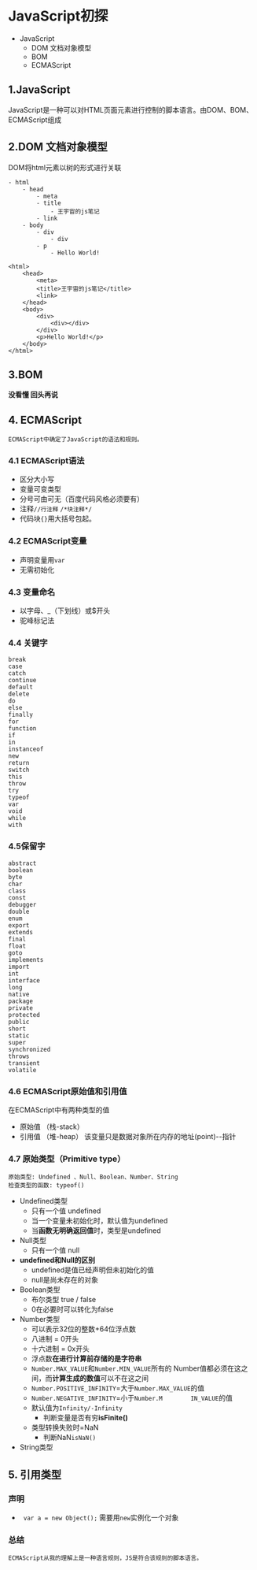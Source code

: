 # JavaScript初探

- JavaScript
    - DOM 文档对象模型
    - BOM
    - ECMAScript

## 1.JavaScript

 JavaScript是一种可以对HTML页面元素进行控制的脚本语言。由DOM、BOM、ECMAScript组成

## 2.DOM 文档对象模型

DOM将html元素以树的形式进行关联

    - html
        - head
            - meta
            - title
                - 王宇宙的js笔记
            - link
        - body
            - div
                - div
            - p
                - Hello World!
```
<html>
    <head>
        <meta>
        <title>王宇宙的js笔记</title>
        <link>
    </head>
    <body>
        <div>
            <div></div>
        </div>
        <p>Hello World!</p>
    </body>
</html>
```

## 3.BOM

**没看懂 回头再说**
            
## 4. ECMAScript
    ECMAScript中确定了JavaScript的语法和规则。

### 4.1 ECMAScript语法

- 区分大小写
- 变量可变类型
- 分号可由可无（百度代码风格必须要有）
- 注释```//行注释``` ```/*块注释*/```
- 代码块```{}```用大括号包起。

### 4.2 ECMAScript变量
- 声明变量用```var```
- 无需初始化

### 4.3 变量命名
- 以字母、_（下划线）或$开头
- 驼峰标记法

### 4.4 关键字
    break
    case
    catch
    continue
    default
    delete
    do
    else
    finally
    for
    function
    if
    in
    instanceof
    new
    return
    switch
    this
    throw
    try
    typeof
    var
    void
    while
    with
### 4.5保留字
    abstract
    boolean
    byte
    char
    class
    const
    debugger
    double
    enum
    export
    extends
    final
    float
    goto
    implements
    import
    int
    interface
    long
    native
    package
    private
    protected
    public
    short
    static
    super
    synchronized
    throws
    transient
    volatile
### 4.6 ECMAScript原始值和引用值

在ECMAScript中有两种类型的值
- 原始值 （栈-stack）
- 引用值 （堆-heap） 该变量只是数据对象所在内存的地址(point)--指针

### 4.7 原始类型（Primitive type）
    
    原始类型: Undefined 、Null、Boolean、Number、String
    检查类型的函数: typeof()
- Undefined类型 
    - 只有一个值 undefined
    - 当一个变量未初始化时，默认值为undefined
    - 当**函数无明确返回值**时，类型是undefined
- Null类型
    - 只有一个值 null
- **undefined和Null的区别**
    - undefined是值已经声明但未初始化的值
    - null是尚未存在的对象
- Boolean类型
    - 布尔类型 true / false
    - 0在必要时可以转化为false
- Number类型
    - 可以表示32位的整数+64位浮点数
    - 八进制 = 0开头
    - 十六进制 = 0x开头
    - 浮点数**在进行计算前存储的是字符串**
    - ```Number.MAX_VALUE```和```Number.MIN_VALUE```所有的 Number值都必须在这之间，而**计算生成的数值**可以不在这之间
    - ```Number.POSITIVE_INFINITY```=大于```Number.MAX_VALUE```的值
    - ```Number.NEGATIVE_INFINITY```=小于```Number.M        IN_VALUE```的值
    - 默认值为```Infinity/-Infinity```
        - 判断变量是否有穷**isFinite()**
    - 类型转换失败时=NaN
        - 判断NaN```isNaN()```
- String类型

## 5. 引用类型

### 声明

- ``` var a = new Object();```
    需要用```new```实例化一个对象




### 总结
    ECMAScript从我的理解上是一种语言规则，JS是符合该规则的脚本语言。



